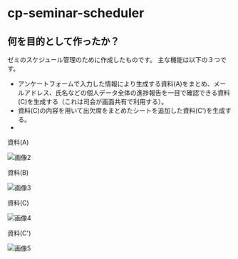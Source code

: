 # cp-seminar-scheduler

## 何を目的として作ったか？

ゼミのスケジュール管理のために作成したものです。
主な機能は以下の３つです。
 - アンケートフォームで入力した情報により生成する資料(A)をまとめ、メールアドレス、氏名などの個人データ全体の進捗報告を一目で確認できる資料(C)を生成する（これは司会が画面共有で利用する）。
 - 資料(C)の内容を用いて出欠席をまとめたシートを追加した資料(C')を生成する。
 - 

資料(A)

![画像2](https://user-images.githubusercontent.com/55615907/206204264-b1f88e25-0fe1-4333-96ff-46f9f17d5454.png)

資料(B)

![画像3](https://user-images.githubusercontent.com/55615907/206204273-26d9bca0-89a5-4116-977a-bcc5a05890a9.png)

資料(C)

![画像4](https://user-images.githubusercontent.com/55615907/206204275-19dba4ca-a593-46ea-901c-69571c4038cb.png)

資料(C')

![画像5](https://user-images.githubusercontent.com/55615907/206204278-d6a6eed5-4533-4009-9a08-2bddc904b520.png)
